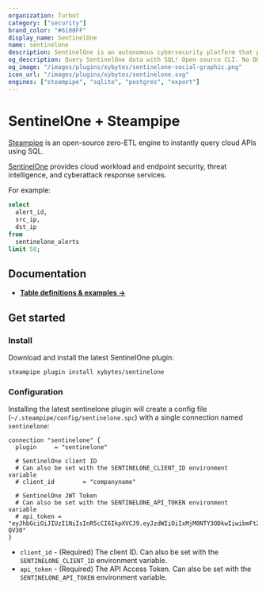 ```yaml
---
organization: Turbot
category: ["security"]
brand_color: "#6100FF"
display_name: SentinelOne
name: sentinelone
description: SentinelOne is an autonomous cybersecurity platform that provides comprehensive protection against various cyber threats.
og_description: Query SentinelOne data with SQL! Open source CLI. No DB required.
og_image: "/images/plugins/xybytes/sentinelone-social-graphic.png"
icon_url: "/images/plugins/xybytes/sentinelone.svg"
engines: ["steampipe", "sqlite", "postgres", "export"]
---
```


# SentinelOne + Steampipe

[Steampipe](https://steampipe.io) is an open-source zero-ETL engine to instantly query cloud APIs using SQL.

[SentinelOne](https://sentinelone.com) provides cloud workload and endpoint security, threat intelligence, and cyberattack response services.

For example:

```sql
select
  alert_id,
  src_ip,
  dst_ip
from 
  sentinelone_alerts
limit 50;
```

## Documentation

- **[Table definitions & examples →](/plugins/xybytes/sentinelone/tables)**

## Get started

### Install

Download and install the latest SentinelOne plugin:

```shell
steampipe plugin install xybytes/sentinelone
```

### Configuration

Installing the latest sentinelone plugin will create a config file (`~/.steampipe/config/sentinelone.spc`) with a single connection named `sentinelone`:

```hcl
connection "sentinelone" {
  plugin     = "sentinelone"

  # SentinelOne client ID
  # Can also be set with the SENTINELONE_CLIENT_ID environment variable
  # client_id        = "companyname"
  
  # SentinelOne JWT Token
  # Can also be set with the SENTINELONE_API_TOKEN environment variable
  # api_token = "eyJhbGciOiJIUzI1NiIsInR5cCI6IkpXVCJ9.eyJzdWIiOiIxMjM0NTY3ODkwIiwibmFtZSI6IkpvaG4gRG9lIiwiYWRtaW4iOnRydWUsImlhdCI6MTUxNjIzOTAyMn0.KMUFsIDTnFmyG3nMiGM6H9FNFUROf3wh7SmqJp-QV30"
}
```

- `client_id` - (Required) The client ID. Can also be set with the `SENTINELONE_CLIENT_ID` environment variable.
- `api_token` - (Required) The API Access Token. Can also be set with the `SENTINELONE_API_TOKEN` environment variable.
